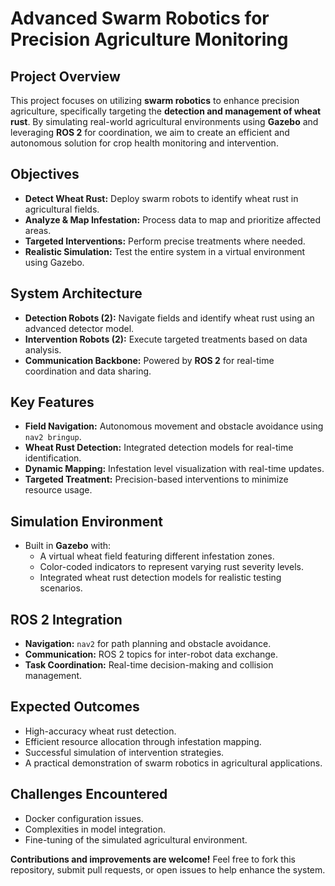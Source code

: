 # Advanced Swarm Robotics for Precision Agriculture Monitoring

## Project Overview

This project focuses on utilizing **swarm robotics** to enhance precision agriculture, specifically targeting the **detection and management of wheat rust**. By simulating real-world agricultural environments using **Gazebo** and leveraging **ROS 2** for coordination, we aim to create an efficient and autonomous solution for crop health monitoring and intervention.

## Objectives

- **Detect Wheat Rust:** Deploy swarm robots to identify wheat rust in agricultural fields.
- **Analyze & Map Infestation:** Process data to map and prioritize affected areas.
- **Targeted Interventions:** Perform precise treatments where needed.
- **Realistic Simulation:** Test the entire system in a virtual environment using Gazebo.

## System Architecture

- **Detection Robots (2):** Navigate fields and identify wheat rust using an advanced detector model.
- **Intervention Robots (2):** Execute targeted treatments based on data analysis.
- **Communication Backbone:** Powered by **ROS 2** for real-time coordination and data sharing.

## Key Features

- **Field Navigation:** Autonomous movement and obstacle avoidance using `nav2 bringup`.
- **Wheat Rust Detection:** Integrated detection models for real-time identification.
- **Dynamic Mapping:** Infestation level visualization with real-time updates.
- **Targeted Treatment:** Precision-based interventions to minimize resource usage.

## Simulation Environment

- Built in **Gazebo** with:
  - A virtual wheat field featuring different infestation zones.
  - Color-coded indicators to represent varying rust severity levels.
  - Integrated wheat rust detection models for realistic testing scenarios.

## ROS 2 Integration

- **Navigation:** `nav2` for path planning and obstacle avoidance.
- **Communication:** ROS 2 topics for inter-robot data exchange.
- **Task Coordination:** Real-time decision-making and collision management.

## Expected Outcomes

- High-accuracy wheat rust detection.
- Efficient resource allocation through infestation mapping.
- Successful simulation of intervention strategies.
- A practical demonstration of swarm robotics in agricultural applications.

## Challenges Encountered

- Docker configuration issues.
- Complexities in model integration.
- Fine-tuning of the simulated agricultural environment.


**Contributions and improvements are welcome!** Feel free to fork this repository, submit pull requests, or open issues to help enhance the system.